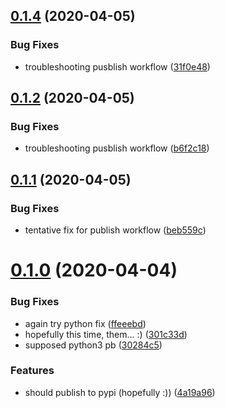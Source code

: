 ## [0.1.4](https://github.com/esciara/github_actions_test/compare/v0.1.3...v0.1.4) (2020-04-05)


### Bug Fixes

* troubleshooting pusblish workflow ([31f0e48](https://github.com/esciara/github_actions_test/commit/31f0e48996020f65262b1959f0be3b52ea8706fd))

## [0.1.2](https://github.com/esciara/github_actions_test/compare/v0.1.1...v0.1.2) (2020-04-05)


### Bug Fixes

* troubleshooting pusblish workflow ([b6f2c18](https://github.com/esciara/github_actions_test/commit/b6f2c1862dd8056121efc936844a1a994710b8a4))

## [0.1.1](https://github.com/esciara/github_actions_test/compare/v0.1.0...v0.1.1) (2020-04-05)


### Bug Fixes

* tentative fix for publish workflow ([beb559c](https://github.com/esciara/github_actions_test/commit/beb559c62f979859e6fecf28365bab457bded6e2))

# [0.1.0](https://github.com/esciara/github_actions_test/compare/v0.0.0...v0.1.0) (2020-04-04)


### Bug Fixes

* again try python fix ([ffeeebd](https://github.com/esciara/github_actions_test/commit/ffeeebdd59983fb70a41bff561604d985fd59869))
* hopefully this time, them... :) ([301c33d](https://github.com/esciara/github_actions_test/commit/301c33d0ce8d76b64a6c767507086a28d157c5f6))
* supposed python3 pb ([30284c5](https://github.com/esciara/github_actions_test/commit/30284c53d7b122120070d200082dd4bcf708b4f6))


### Features

* should publish to pypi (hopefully :)) ([4a19a96](https://github.com/esciara/github_actions_test/commit/4a19a9650db4a4e46fa6973c6753d4999111b279))
